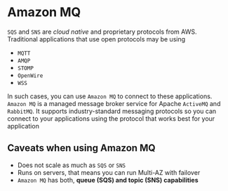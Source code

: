 # Amazon MQ

`SQS` and `SNS` are *cloud native* and proprietary protocols from AWS. Traditional applications that use open protocols may be using

- `MQTT`
- `AMQP`
- `STOMP`
- `OpenWire`
- `WSS`

In such cases, you can use `Amazon MQ` to connect to these applications. `Amazon MQ` is a managed message broker service for Apache `ActiveMQ` and `RabbitMQ`. It supports industry-standard messaging protocols so you can connect to your applications using the protocol that works best for your application

## Caveats when using Amazon MQ

- Does not scale as much as `SQS` or `SNS`
- Runs on servers, that means you can run Multi-AZ with failover
- `Amazon MQ` has both, **queue (SQS) and topic (SNS) capabilities**
